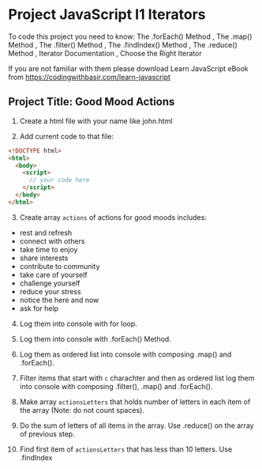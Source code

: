 # Project JavaScript I1 Iterators

To code this project you need to know:
The .forEach() Method
, The .map() Method
, The .filter() Method
, The .findIndex() Method
, The .reduce() Method
, Iterator Documentation
, Choose the Right Iterator

If you are not familiar with them please download Learn JavaScript eBook from https://codingwithbasir.com/learn-javascript

## Project Title: Good Mood Actions

1. Create a html file with your name like john.html

2. Add current code to that file:

```html
<!DOCTYPE html>
<html>
  <body>
    <script>
      // your code here
    </script>
  </body>
</html>
```

3. Create array `actions` of actions for good moods includes:

- rest and refresh
- connect with others
- take time to enjoy
- share interests
- contribute to community
- take care of yourself
- challenge yourself
- reduce your stress
- notice the here and now
- ask for help

4. Log them into console with for loop.

5. Log them into console with .forEach() Method.

6. Log them as ordered list into console with composing .map() and .forEach().

7. Filter items that start with `c` charachter and then as ordered list log them into console with composing .filter(), .map() and .forEach().

8. Make array `actionsLetters` that holds number of letters in each item of the array (Note: do not count spaces).

9. Do the sum of letters of all items in the array. Use .reduce() on the array of previous step.

10. Find first item of `actionsLetters` that has less than 10 letters. Use .findIndex
